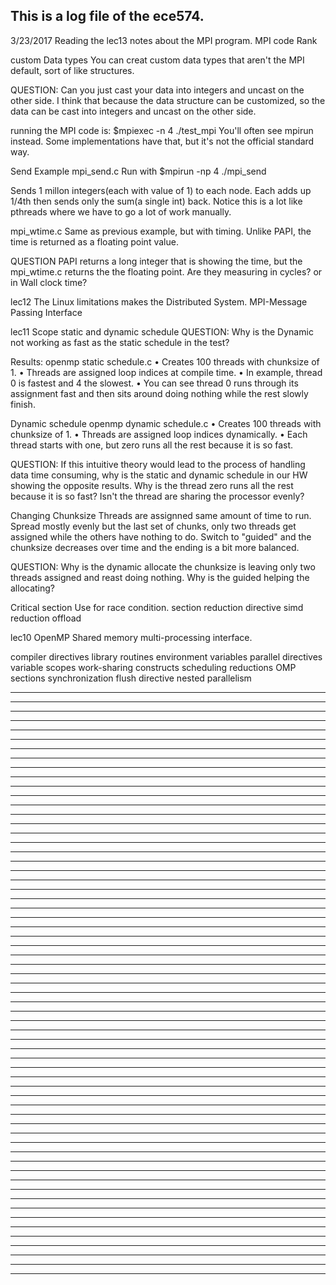This is a log file of the ece574.
--------------------------------------------------------------------------------
3/23/2017
Reading the lec13 notes about the MPI program.
MPI code
Rank

custom Data types
You can creat custom data types that aren't the MPI default, sort of like
structures.

QUESTION: Can you just cast your data into integers and uncast on the other
side.
I think that because the data structure can be customized, so the data can be
cast into integers and uncast on the other side.

running the MPI code is:
$mpiexec -n 4 ./test_mpi
You'll often see mpirun instead. Some implementations have that, but it's not
the official standard way.

Send Example
mpi_send.c
Run with
$mpirun -np 4 ./mpi_send

Sends 1 millon integers(each with value of 1) to each node.
Each adds up 1/4th then sends only the sum(a single int) back.
Notice this is a lot like pthreads where we have to go a lot of work manually.

mpi_wtime.c
Same as previous example, but with timing.
Unlike PAPI, the time is returned as a floating point value.

QUESTION
PAPI returns a long integer that is showing the time, but the mpi_wtime.c
returns the the floating point. Are they measuring in cycles? or in Wall clock
time?

lec12
The Linux limitations makes the Distributed System.
MPI-Message Passing Interface

lec11
Scope
static and dynamic schedule
QUESTION: Why is the Dynamic not working as fast as the static schedule in the
test?

Results:
openmp static schedule.c
• Creates 100 threads with chunksize of 1.
• Threads are assigned loop indices at compile time.
• In example, thread 0 is fastest and 4 the slowest.
• You can see thread 0 runs through its assignment fast
and then sits around doing nothing while the rest slowly
finish.

Dynamic schedule
openmp dynamic schedule.c
• Creates 100 threads with chunksize of 1.
• Threads are assigned loop indices dynamically.
• Each thread starts with one, but zero runs all the rest
because it is so fast.

QUESTION:
If this intuitive theory would lead to the process of handling data time
consuming, why is the static and dynamic schedule in our HW showing the opposite
results.
Why is the thread zero runs all the rest because it is so fast? Isn't the
thread are sharing the processor evenly?

Changing Chunksize
Threads are assignned same amount of time to run.
Spread mostly evenly but the last set of chunks, only two threads get assigned
while the others have nothing to do.
Switch to "guided" and the chunksize decreases over time and the ending is a bit
more balanced.

QUESTION: Why is the dynamic allocate the chunksize is leaving only two threads
assigned and reast doing nothing. Why is the guided helping the allocating?

Critical section
Use for race condition.
section
reduction directive
simd reduction
offload

lec10
OpenMP
Shared memory multi-processing interface.

compiler directives
library routines
environment variables
parallel directives
variable scopes
work-sharing constructs
scheduling
reductions
OMP sections
synchronization
flush directive
nested parallelism

--------------------------------------------------------------------------------
--------------------------------------------------------------------------------
--------------------------------------------------------------------------------
--------------------------------------------------------------------------------
--------------------------------------------------------------------------------
--------------------------------------------------------------------------------
--------------------------------------------------------------------------------
--------------------------------------------------------------------------------
--------------------------------------------------------------------------------
--------------------------------------------------------------------------------
--------------------------------------------------------------------------------
--------------------------------------------------------------------------------
--------------------------------------------------------------------------------
--------------------------------------------------------------------------------
--------------------------------------------------------------------------------
--------------------------------------------------------------------------------
--------------------------------------------------------------------------------
--------------------------------------------------------------------------------
--------------------------------------------------------------------------------
--------------------------------------------------------------------------------
--------------------------------------------------------------------------------
--------------------------------------------------------------------------------
--------------------------------------------------------------------------------
--------------------------------------------------------------------------------
--------------------------------------------------------------------------------
--------------------------------------------------------------------------------
--------------------------------------------------------------------------------
--------------------------------------------------------------------------------
--------------------------------------------------------------------------------
--------------------------------------------------------------------------------
--------------------------------------------------------------------------------
--------------------------------------------------------------------------------
--------------------------------------------------------------------------------
--------------------------------------------------------------------------------
--------------------------------------------------------------------------------
--------------------------------------------------------------------------------
--------------------------------------------------------------------------------
--------------------------------------------------------------------------------
--------------------------------------------------------------------------------
--------------------------------------------------------------------------------
--------------------------------------------------------------------------------
--------------------------------------------------------------------------------
--------------------------------------------------------------------------------
--------------------------------------------------------------------------------
--------------------------------------------------------------------------------
--------------------------------------------------------------------------------
--------------------------------------------------------------------------------
--------------------------------------------------------------------------------
--------------------------------------------------------------------------------
--------------------------------------------------------------------------------
--------------------------------------------------------------------------------
--------------------------------------------------------------------------------
--------------------------------------------------------------------------------
--------------------------------------------------------------------------------
--------------------------------------------------------------------------------
--------------------------------------------------------------------------------
--------------------------------------------------------------------------------
--------------------------------------------------------------------------------
--------------------------------------------------------------------------------
--------------------------------------------------------------------------------
--------------------------------------------------------------------------------
--------------------------------------------------------------------------------
--------------------------------------------------------------------------------
